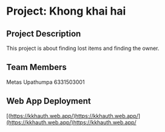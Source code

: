 # Project: Khong khai hai

## Project Description
This project is about finding lost items and finding the owner.

## Team Members
Metas Upathumpa 6331503001

## Web App Deployment

[(https://kkhauth.web.app/)https://kkhauth.web.app/](https://kkhauth.web.app/)https://kkhauth.web.app/
